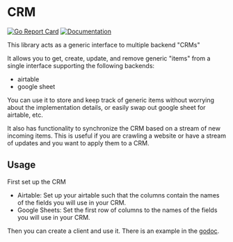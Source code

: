 # CRM

[![Go Report Card](https://goreportcard.com/badge/github.com/vertoforce/generic-crm)](https://goreportcard.com/report/github.com/vertoforce/generic-crm)
[![Documentation](https://godoc.org/github.com/vertoforce/generic-crm?status.svg)](https://godoc.org/github.com/vertoforce/generic-crm)

This library acts as a generic interface to multiple backend "CRMs"

It allows you to get, create, update, and remove generic "items" from a single interface supporting the following backends:

* airtable
* google sheet

You can use it to store and keep track of generic items without worrying about the implementation details, or easily swap out google sheet for airtable, etc.

It also has functionality to synchronize the CRM based on a stream of new incoming items.  This is useful if you are crawling a website or have a stream of updates and you want to apply them to a CRM.

## Usage

First set up the CRM

* Airtable: Set up your airtable such that the columns contain the names of the fields you will use in your CRM.
* Google Sheets: Set the first row of columns to the names of the fields you will use in your CRM.

Then you can create a client and use it.  There is an example in the [godoc](https://godoc.org/github.com/vertoforce/generic-crm).
